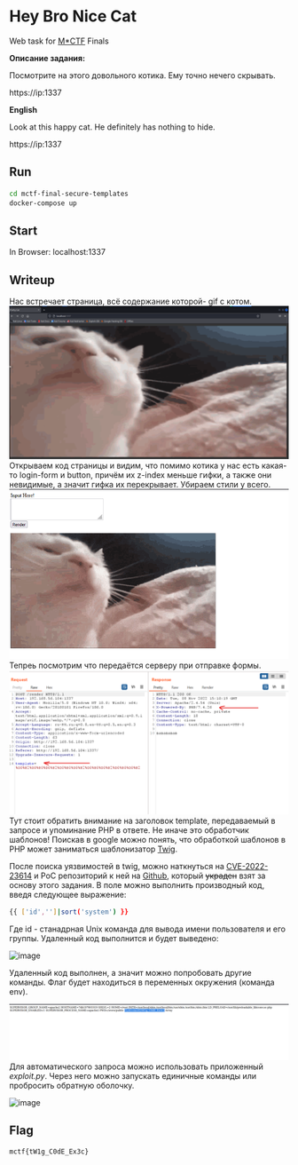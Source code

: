 # Hey Bro Nice Cat
 Web task for [M*CTF](https://mctf.mtuci.ru) Finals 

**Описание задания:**

Посмотрите на этого довольного котика. Ему точно нечего скрывать.

https://ip:1337

**English**

Look at this happy cat. He definitely has nothing to hide.

https://ip:1337

## Run
```bash
cd mctf-final-secure-templates
docker-compose up
```
## Start
In Browser: localhost:1337

## Writeup 
Нас встречает страница, всё содержание которой- gif с котом.
![image](/images/entry.png)
Открываем код страницы и видим, что помимо котика у нас есть какая-то login-form и button, причём их z-index меньше гифки, а также они невидимые, а значит гифка их перекрывает. 
Убираем стили у всего.
![image](/images/removed.png)
Тепреь посмотрим что передаётся серверу при отправке формы. 
![image](/images/request.png)
Тут стоит обратить внимание на заголовок template, передаваемый в запросе и упоминание PHP в ответе. Не иначе это обработчик шаблонов! Поискав в google можно понять, что обработкой шаблонов в PHP может заниматься шаблонизатор [Twig](https://twig.symfony.com).

После поиска уязвимостей в twig, можно наткнуться на [CVE-2022-23614](https://cve.mitre.org/cgi-bin/cvename.cgi?name=CVE-2022-23614) и PoC репозиторий к ней на [Github](https://github.com/davwwwx/CVE-2022-23614), который ~~украден~~ взят за основу этого задания. В поле можно выполнить производный код, введя следующее выражение:
```bash
{{ ['id','']|sort('system') }}
```
Где id - станадрная Unix команда для вывода имени пользователя и его группы. Удаленный код выполнится и будет выведено:

![image](https://user-images.githubusercontent.com/77790965/189837506-f1373715-5d34-4dec-b8fd-0efe6bc074fc.png)


Удаленный код выполнен, а значит можно попробовать другие команды. Флаг будет находиться в переменных окружения (команда env).

![envs](/images/envs.png)
Для автоматического запроса можно использовать приложенный *exploit.py*. Через него можно запускать единичные команды или пробросить обратную оболочку.

![image](/images/exploit_test.gif)

## Flag
```
mctf{tW1g_C0dE_Ex3c}
```
